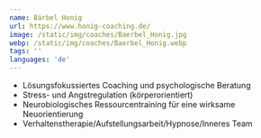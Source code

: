 ```yaml
---
name: Bärbel Honig
url: https://www.honig-coaching.de/
image: /static/img/coaches/Baerbel_Honig.jpg
webp: /static/img/coaches/Baerbel_Honig.webp
tags: ''
languages: 'de'
---
```


<ul><li>Lösungsfokussiertes Coaching und psychologische Beratung</li><li>Stress- und Angstregulation (körperorientiert)&nbsp;</li><li>Neurobiologisches Ressourcentraining für eine wirksame Neuorientierung</li><li>Verhaltenstherapie/Aufstellungsarbeit/Hypnose/Inneres Team</li></ul>